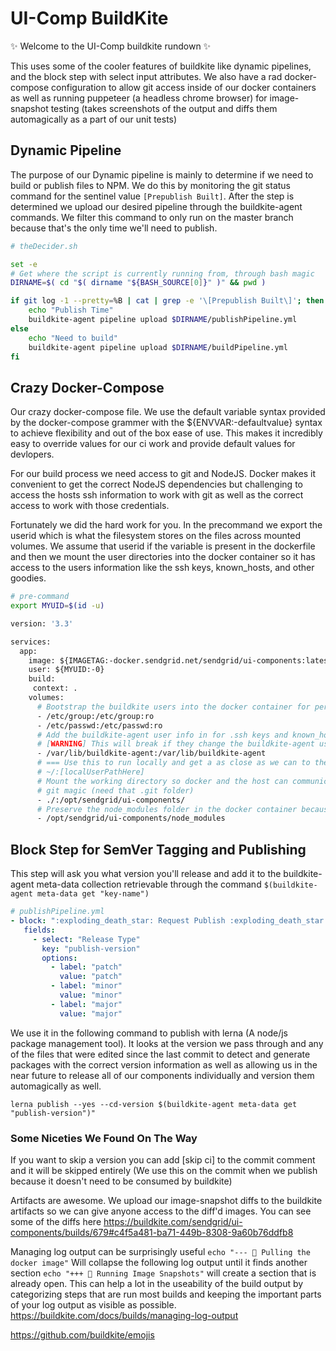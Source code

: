 # UI-Comp BuildKite

✨ Welcome to the UI-Comp buildkite rundown ✨

This uses some of the cooler features of buildkite like dynamic pipelines, and the block step with select input attributes. We also have a rad docker-compose configuration to allow git access inside of our docker containers as well as running puppeteer (a headless chrome browser) for image-snapshot testing (takes screenshots of the output and diffs them automagically as a part of our unit tests)

## Dynamic Pipeline

The purpose of our Dynamic pipeline is mainly to determine if we need to build or publish files to NPM. We do this by monitoring the git status command for the sentinel value `[Prepublish Built]`. After the step is determined we upload our desired pipeline through the buildkite-agent commands. We filter this command to only run on the master branch because that's the only time we'll need to publish.

```bash
# theDecider.sh

set -e
# Get where the script is currently running from, through bash magic
DIRNAME=$( cd "$( dirname "${BASH_SOURCE[0]}" )" && pwd )

if git log -1 --pretty=%B | cat | grep -e '\[Prepublish Built\]'; then
    echo "Publish Time"
    buildkite-agent pipeline upload $DIRNAME/publishPipeline.yml
else
    echo "Need to build"
    buildkite-agent pipeline upload $DIRNAME/buildPipeline.yml
fi
```

## Crazy Docker-Compose

Our crazy docker-compose file. We use the default variable syntax provided by the docker-compose grammer with the ${ENVVAR:-defaultvalue} syntax to achieve flexibility and out of the box ease of use. This makes it incredibly easy to override values for our ci work and provide default values for devlopers.

For our build process we need access to git and NodeJS. Docker makes it convenient to get the correct NodeJS dependencies but challenging to access the hosts ssh information to work with git as well as the correct access to work with those credentials.

Fortunately we did the hard work for you. In the precommand we export the userid which is what the filesystem stores on the files across mounted volumes. We assume that userid if the variable is present in the dockerfile and then we mount the user directories into the docker container so it has access to the users information like the ssh keys, known_hosts, and other goodies.

```bash
# pre-command
export MYUID=$(id -u)
```

```Dockerfile
version: '3.3'

services:
  app:
    image: ${IMAGETAG:-docker.sendgrid.net/sendgrid/ui-components:latest}
    user: ${MYUID:-0}
    build:
     context: .  
    volumes:
      # Bootstrap the buildkite users into the docker container for permissions
      - /etc/group:/etc/group:ro
      - /etc/passwd:/etc/passwd:ro
      # Add the buildkite-agent user info in for .ssh keys and known_hosts for git
      # [WARNING] This will break if they change the buildkite-agent user configuration
      - /var/lib/buildkite-agent:/var/lib/buildkite-agent
      # === Use this to run locally and get a as close as we can to the build agent =====
      # ~/:[localUserPathHere]
      # Mount the working directory so docker and the host can communicate for
      # git magic (need that .git folder)
      - ./:/opt/sendgrid/ui-components/
      # Preserve the node_modules folder in the docker container because we mounted ./
      - /opt/sendgrid/ui-components/node_modules
```

## Block Step for SemVer Tagging and Publishing

This step will ask you what version you'll release and add it to the buildkite-agent meta-data collection retrievable through the command `$(buildkite-agent meta-data get "key-name")`

```yml
# publishPipeline.yml
- block: ":exploding_death_star: Request Publish :exploding_death_star:"
   fields:
     - select: "Release Type"
       key: "publish-version"
       options:
         - label: "patch"
           value: "patch"
         - label: "minor"
           value: "minor"
         - label: "major"
           value: "major"
```

We use it in the following command to publish with lerna (A node/js package management tool). It looks at the version we pass through and any of the files that were edited since the last commit to detect and generate packages with the correct version information as well as allowing us in the near future to release all of our components individually and version them automagically as well.

`lerna publish --yes --cd-version $(buildkite-agent meta-data get "publish-version")"`

### Some Niceties We Found On The Way

If you want to skip a version you can add [skip ci] to the commit comment and it will be skipped entirely (We use this on the commit when we publish because it doesn't need to be consumed by buildkite)

Artifacts are awesome. We upload our image-snapshot diffs to the buildkite artifacts so we can give anyone access to the diff'd images. You can see some of the diffs here https://buildkite.com/sendgrid/ui-components/builds/679#c4f5a481-ba71-449b-8308-9a60b76ddfb8

Managing log output can be surprisingly useful `echo "--- 🐳 Pulling the docker image"` Will collapse the following log output until it finds another section `echo "+++ 📸 Running Image Snapshots"` will create a section that is already open. This can help a lot in the useability of the build output by categorizing steps that are run most builds and keeping the important parts of your log output as visible as possible. https://buildkite.com/docs/builds/managing-log-output

https://github.com/buildkite/emojis
